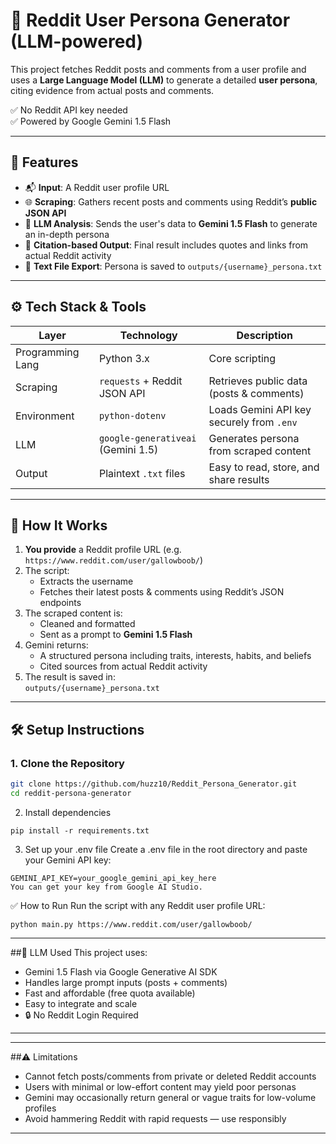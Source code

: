 # 🤖 Reddit User Persona Generator (LLM-powered)

This project fetches Reddit posts and comments from a user profile and uses a **Large Language Model (LLM)** to generate a detailed **user persona**, citing evidence from actual posts and comments.

✅ No Reddit API key needed  
✅ Powered by Google Gemini 1.5 Flash  

---

## 🚀 Features

- 📬 **Input**: A Reddit user profile URL  
- 🌐 **Scraping**: Gathers recent posts and comments using Reddit’s **public JSON API**  
- 🤖 **LLM Analysis**: Sends the user's data to **Gemini 1.5 Flash** to generate an in-depth persona  
- 🧾 **Citation-based Output**: Final result includes quotes and links from actual Reddit activity  
- 📄 **Text File Export**: Persona is saved to `outputs/{username}_persona.txt`  

---

## ⚙️ Tech Stack & Tools

| Layer            | Technology                        | Description                            |
|------------------|------------------------------------|----------------------------------------|
| Programming Lang | Python 3.x                         | Core scripting                         |
| Scraping         | `requests` + Reddit JSON API       | Retrieves public data (posts & comments) |
| Environment      | `python-dotenv`                    | Loads Gemini API key securely from `.env` |
| LLM              | `google-generativeai` (Gemini 1.5) | Generates persona from scraped content |
| Output           | Plaintext `.txt` files             | Easy to read, store, and share results |

---

## 🔄 How It Works

1. **You provide** a Reddit profile URL (e.g. `https://www.reddit.com/user/gallowboob/`)
2. The script:
   - Extracts the username
   - Fetches their latest posts & comments using Reddit’s JSON endpoints
3. The scraped content is:
   - Cleaned and formatted
   - Sent as a prompt to **Gemini 1.5 Flash**
4. Gemini returns:
   - A structured persona including traits, interests, habits, and beliefs
   - Cited sources from actual Reddit activity
5. The result is saved in:  
   `outputs/{username}_persona.txt`

---

## 🛠️ Setup Instructions

### 1. Clone the Repository

```bash
git clone https://github.com/huzz10/Reddit_Persona_Generator.git
cd reddit-persona-generator
```

2. Install dependencies
```
pip install -r requirements.txt
```

3. Set up your .env file
Create a .env file in the root directory and paste your Gemini API key:
```
GEMINI_API_KEY=your_google_gemini_api_key_here
You can get your key from Google AI Studio.
```
✅ How to Run
Run the script with any Reddit user profile URL:
```
python main.py https://www.reddit.com/user/gallowboob/
```
---
##🤖 LLM Used
This project uses:
- Gemini 1.5 Flash via Google Generative AI SDK
- Handles large prompt inputs (posts + comments)
- Fast and affordable (free quota available)
- Easy to integrate and scale
- 🔒 No Reddit Login Required

---
---
##⚠️ Limitations
- Cannot fetch posts/comments from private or deleted Reddit accounts
- Users with minimal or low-effort content may yield poor personas
- Gemini may occasionally return general or vague traits for low-volume profiles
- Avoid hammering Reddit with rapid requests — use responsibly

---

